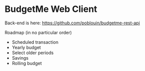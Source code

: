 # BudgetMe Web Client

Back-end is here: https://github.com/poblouin/budgetme-rest-api

Roadmap (in no particular order)
  - Scheduled transaction
  - Yearly budget
  - Select older periods
  - Savings
  - Rolling budget
